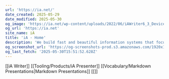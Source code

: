 ```yaml
---
url: 'https://ia.net/'
date_created: 2025-05-29
date_modified: 2025-05-30
og_image: 'https://ia.net/wp-content/uploads/2022/06/iAWriter6_3_Devices.png'
og_url: 'https://ia.net'
site_name: iA
title: 'iA - Home'
description: 'We build fast and beautiful information systems that focus on their core purpose.'
og_screenshot_url: 'https://og-screenshots-prod.s3.amazonaws.com/1920x1080/80/false/aa644a2ebf17a616bf3299f2c2e329e5a7ff6374ecbe68ee50a3802d77c1a12e.jpeg'
og_last_fetch: '2025-05-30T15:51:52.628Z'
---
```


[[iA Writer]]
[[Tooling/Products/iA Presenter]]
[[Vocabulary/Markdown Presentations|Markdown Presentations]]
[[]]